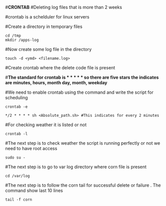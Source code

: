 #**CRONTAB**
#Deleting log files that is more than 2 weeks

#crontab is a schelduler for linux servers

#Create a directory in temporary files
```
cd /tmp
mkdir /apps-log
```
#Now create some log file in the directory
```
touch -d <ymd> <filename.log> 
```
#Create crontab where the delete code file is present

#**The standard for crontab is * * * * * so there are five stars the indicates are minutes, hours, month day, month, weekday**

#We need  to enable crontab using the command and write the script for scheduling
```
crontab -e

*/2 * * * * sh <Absolute_path.sh> #This indicates for every 2 minutes
```
#For checking weather it is listed or not
```
crontab -l
```
#The next step is to check weather the script is running perfectly or not we need to have root access
```
sudo su -
```
#The next step is to go to var log directory where corn file is present
```
cd /var/log
```
#The next step is to follow the corn tail for successful delete or failure . The command show last 10 lines 
```
tail -f corn 
``` 
